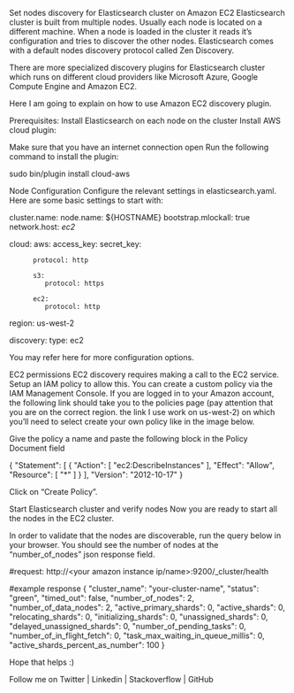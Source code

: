 Set nodes discovery for Elasticsearch cluster on Amazon EC2 Elasticsearch cluster is built from multiple nodes. Usually each node is located on a different machine. When a node is loaded in the cluster it reads it’s configuration and tries to discover the other nodes. Elasticsearch comes with a default nodes discovery protocol called Zen Discovery. 

There are more specialized discovery plugins for Elasticsearch cluster which runs on different cloud providers like Microsoft Azure, Google Compute Engine and Amazon EC2.

Here I am going to explain on how to use Amazon EC2 discovery plugin.

Prerequisites: Install Elasticsearch on each node on the cluster
Install AWS cloud plugin:

Make sure that you have an internet connection open
Run the following command to install the plugin:

sudo bin/plugin install cloud-aws

Node Configuration Configure the relevant settings in elasticsearch.yaml. Here are some basic settings to start with:

cluster.name: <your-cluster-name>
node.name: ${HOSTNAME}
bootstrap.mlockall: true
network.host: _ec2_

cloud:
      aws:
          access_key: <your mamazon access key>
          secret_key: <your mamazon secret key>

          protocol: http
          
          s3:
             protocol: https
          
          ec2:
             protocol: http

region: us-west-2

discovery:
          type: ec2

You may refer here for more configuration options.

EC2 permissions EC2 discovery requires making a call to the EC2 service. Setup an IAM policy to allow this. You can create a custom policy via the IAM Management Console. If you are logged in to your Amazon account, the following link should take you to the policies page (pay attention that you are on the correct region. the link I use work on us-west-2) on which you’ll need to select create your own policy like in the image below. 







Give the policy a name and paste the following block in the Policy Document field

{
  "Statement": [
    {
      "Action": [
        "ec2:DescribeInstances"
      ],
      "Effect": "Allow",
      "Resource": [
        "*"
      ]
    }
  ],
  "Version": "2012-10-17"
}

Click on “Create Policy”.

Start Elasticsearch cluster and verify nodes Now you are ready to start all the  nodes in the EC2 cluster.

In order to validate that the nodes are discoverable, run the query below in your browser. You should see the number of nodes at the “number_of_nodes” json response field.

#request:
http://<your amazon instance ip/name>:9200/_cluster/health

#example response
{
   "cluster_name": "your-cluster-name",
   "status": "green",
   "timed_out": false,
   "number_of_nodes": 2,
   "number_of_data_nodes": 2,
   "active_primary_shards": 0,
   "active_shards": 0,
   "relocating_shards": 0,
   "initializing_shards": 0,
   "unassigned_shards": 0,
   "delayed_unassigned_shards": 0,
   "number_of_pending_tasks": 0,
   "number_of_in_flight_fetch": 0,
   "task_max_waiting_in_queue_millis": 0,
   "active_shards_percent_as_number": 100
}

Hope that helps :)

Follow me on Twitter | Linkedin | Stackoverflow | GitHub